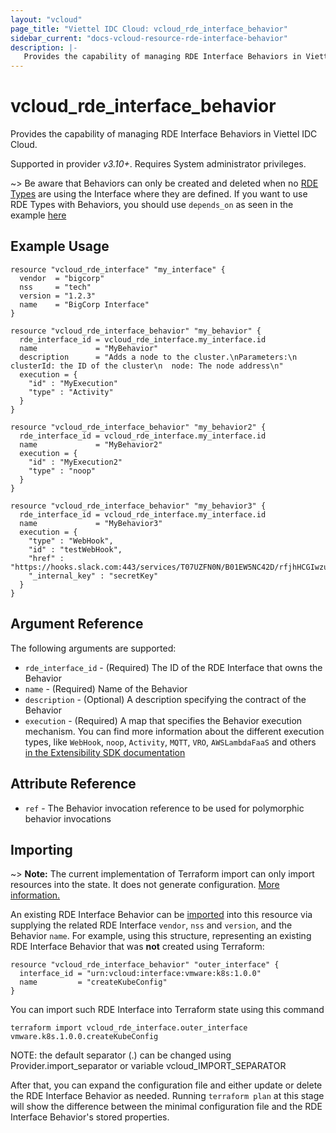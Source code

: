 ```yaml
---
layout: "vcloud"
page_title: "Viettel IDC Cloud: vcloud_rde_interface_behavior"
sidebar_current: "docs-vcloud-resource-rde-interface-behavior"
description: |-
   Provides the capability of managing RDE Interface Behaviors in Viettel IDC Cloud.
---
```


# vcloud\_rde\_interface\_behavior

Provides the capability of managing RDE Interface Behaviors in Viettel IDC Cloud.

Supported in provider *v3.10+*. Requires System administrator privileges.

~> Be aware that Behaviors can only be created and deleted when no [RDE Types](/providers/terraform-viettelidc/vcloud/latest/docs/resources/rde_type) are using the Interface where they are defined.
If you want to use RDE Types with Behaviors, you should use `depends_on` as seen in the example [here](/providers/terraform-viettelidc/vcloud/latest/docs/resources/rde_interface_behavior#example-usage)

## Example Usage

```hcl
resource "vcloud_rde_interface" "my_interface" {
  vendor  = "bigcorp"
  nss     = "tech"
  version = "1.2.3"
  name    = "BigCorp Interface"
}

resource "vcloud_rde_interface_behavior" "my_behavior" {
  rde_interface_id = vcloud_rde_interface.my_interface.id
  name             = "MyBehavior"
  description      = "Adds a node to the cluster.\nParameters:\n  clusterId: the ID of the cluster\n  node: The node address\n"
  execution = {
    "id" : "MyExecution"
    "type" : "Activity"
  }
}

resource "vcloud_rde_interface_behavior" "my_behavior2" {
  rde_interface_id = vcloud_rde_interface.my_interface.id
  name             = "MyBehavior2"
  execution = {
    "id" : "MyExecution2"
    "type" : "noop"
  }
}

resource "vcloud_rde_interface_behavior" "my_behavior3" {
  rde_interface_id = vcloud_rde_interface.my_interface.id
  name             = "MyBehavior3"
  execution = {
    "type" : "WebHook",
    "id" : "testWebHook",
    "href" : "https://hooks.slack.com:443/services/T07UZFN0N/B01EW5NC42D/rfjhHCGIwzuzQFrpPZiuLkIX",
    "_internal_key" : "secretKey"
  }
}
```

## Argument Reference

The following arguments are supported:

* `rde_interface_id` - (Required) The ID of the RDE Interface that owns the Behavior
* `name` - (Required) Name of the Behavior
* `description` - (Optional) A description specifying the contract of the Behavior
* `execution` - (Required) A map that specifies the Behavior execution mechanism.
  You can find more information about the different execution types, like `WebHook`, `noop`, `Activity`, `MQTT`, `VRO`, `AWSLambdaFaaS`
  and others [in the Extensibility SDK documentation](https://vmware.github.io/vcloud-ext-sdk/docs/defined_entities_api/behaviors)

## Attribute Reference

* `ref` - The Behavior invocation reference to be used for polymorphic behavior invocations

## Importing

~> **Note:** The current implementation of Terraform import can only import resources into the state. It does not generate
configuration. [More information.][docs-import]

An existing RDE Interface Behavior can be [imported][docs-import] into this resource via supplying the related RDE Interface `vendor`, `nss` and `version`, and
the Behavior `name`.
For example, using this structure, representing an existing RDE Interface Behavior that was **not** created using Terraform:

```hcl
resource "vcloud_rde_interface_behavior" "outer_interface" {
  interface_id = "urn:vcloud:interface:vmware:k8s:1.0.0"
  name         = "createKubeConfig"
}
```

You can import such RDE Interface into Terraform state using this command

```
terraform import vcloud_rde_interface.outer_interface vmware.k8s.1.0.0.createKubeConfig
```

NOTE: the default separator (.) can be changed using Provider.import_separator or variable vcloud_IMPORT_SEPARATOR

[docs-import]:https://www.terraform.io/docs/import/

After that, you can expand the configuration file and either update or delete the RDE Interface Behavior as needed. Running `terraform plan`
at this stage will show the difference between the minimal configuration file and the RDE Interface Behavior's stored properties.
